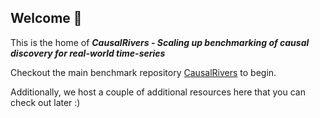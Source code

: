 ## Welcome 👋

This is the home of ***CausalRivers - Scaling up benchmarking of causal discovery for real-world time-series***

Checkout the main benchmark repository [CausalRivers](https://github.com/CausalRivers/causalrivers) to begin.

Additionally, we host a couple of additional resources here that you can check out later :)

